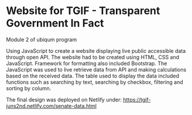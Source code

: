 # Website for TGIF - Transparent Government In Fact

Module 2 of ubiqum program

Using JavaScript to create a website displaying live public accessible data through open API. The website had to be created using HTML, CSS and JavaScript. Framework for formatting also included Bootstrap. The JavaScript was used to live retrieve data from API and making calculations based on the received data. The table used to display the data included functions such as searching by text, searching by checkbox, filtering and sorting by column.

The final design was deployed on Netlify under: https://tgif-juns2nd.netlify.com/senate-data.html
